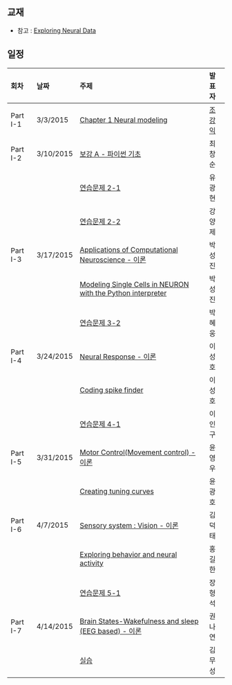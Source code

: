 ## 교재
 * 참고 : [Exploring Neural Data](https://www.coursera.org/course/neuraldata)

## 일정
|회차	    |날짜	   |주제	                                                    |발표자	|
|:---	    |:---	   |:---	                                                    |:---	|
|Part I-1    |3/3/2015  |[Chapter 1 Neural modeling](study01/d01.md) |[조강익](https://www.facebook.com/kangik)  |
|Part I-2    |3/10/2015 | [보강 A - 파이썬 기초](study02/d02.md)  | 최창순 |
|            |          | [연습문제 2-1](study02/d02.md)  | 유광현 |
|            |          | [연습문제 2-2](study02/d02.md)  | 강양제 |
|Part I-3    |3/17/2015 | [Applications of Computational Neuroscience - 이론](study03/d03.md)  | 박성진 |
|            |          | [Modeling Single Cells in NEURON with the Python interpreter](study03/d03.md) | 박성진 |
|            |          | [연습문제 3-2](study03/d03.md) | 박혜웅 |
|Part I-4    |3/24/2015 | [Neural Response - 이론](study04/d04.md)  | 이성호 |
|            |          | [Coding spike finder](study04/d04.md) | 이성호 |
|            |          | [연습문제 4-1](study04/d04.md)                                               | 이인구 |
|Part I-5    |3/31/2015 | [Motor Control(Movement control) - 이론](study05/d05.md)   | 윤영우   |
|            |          | [Creating tuning curves](study05/d05.md)  | 윤광호 |
|Part I-6    |4/7/2015  | [Sensory system : Vision - 이론 ](study06/d06.md)   | 김덕태   |
|            |          | [Exploring behavior and neural activity](study06/d06.md)   | 홍길한   |
|            |          | [연습문제 5-1](study06/d06.md)   | 장형석   |
|Part I-7    |4/14/2015 | [Brain States-Wakefulness and sleep (EEG based) - 이론](study07/d07.md)   | 권나연   |
|            |          | [실습](study07/d07.md)                                | 김무성   |

